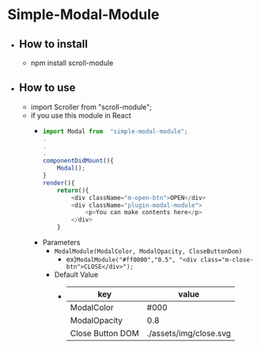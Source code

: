 # Simple-Modal-Module
- ## How to install
    - npm install scroll-module

- ## How to use
    - import Scroller from "scroll-module";
    - if you use this module in React
        -   ```javascript:app.js
            import Modal from  "simple-modal-module";
            .
            .
            .
            componentDidMount(){
                Modal();
            }
            render(){
                return(){
                    <div className="m-open-btn">OPEN</div>
                    <div className="plugin-modal-module">
                        <p>You can make contents here</p>
                    </div>
                }
            ```
        - Parameters
            - `ModalModule(ModalColor, ModalOpacity, CloseButtonDom)`
                - ex)`ModalModule("#ff0000","0.5", "<div class="m-close-btn">CLOSE</div>");`
            - Default Value
                -   | key | value |
                    |------|--------|
                    | ModalColor | #000 |
                    | ModalOpacity | 0.8 |
                    |Close Button DOM | ./assets/img/close.svg |

